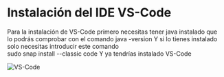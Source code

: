 # Instalación del IDE VS-Code

Para la instalación de VS-Code primero necesitas tener java instalado que lo podrás comprobar con el comando
 java -version 
Y si lo tienes instalado solo necesitas introducir este comando  
sudo snap install --classic code
Y ya tendrías instalado VS-Code


![VS-Code](https://user-images.githubusercontent.com/91209288/136233183-3830ab4c-2107-472c-af1d-b13363e04a6c.PNG)

